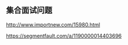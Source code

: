 ## 集合面试问题















http://www.importnew.com/15980.html

https://segmentfault.com/a/1190000014403696